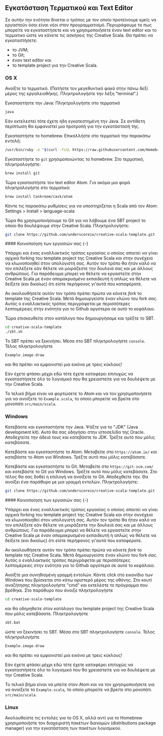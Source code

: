 ## Εγκατάσταση Τερματικού και Text Editor

Σε αυτήν την ενότητα δίνεται ο τρόπος με τον οποίο προτείνουμε εμείς να εργαστούν όσοι είναι νέοι στον προγραμματισμό. Περιγράφουμε το πως μπορείτε να εγκαταστήσετε και να χρησιμοποιήσετε έναν text editor και το τερματικο ώστε να κάνετε τις ασκήσεις της Creative Scala.
Θα πρέπει να εγκαταστήσετε:

- το JVM;
- το Git;
- έναν text editor και
- το template project για την Creative Scala.


### OS X

Ανοίξτε το τερματικό. (Πατήστε τον μεγεθυντικό φακό στην πάνω δεξί μέρος της εργαλειοθήκης. Πληκτρολογήστε την λέξη "terminal".)

Εγκαταστήστε την Java:
Πληκτρολογήστε στο τερματικό

```bash
java
```

Εάν εκτελεστεί τότε έχετε ήδη εγκατεστημένη την Java.
Σε αντίθετη περίπτωση θα εμφανιστεί μια προτροπή για την εγκατάστασή της.

Εγκαταστήστε το homebrew.
Επικολλήστε στο τερματικό την παρακάτω εντολή:

```bash
/usr/bin/ruby -e "$(curl -fsSL https://raw.githubusercontent.com/Homebrew/install/master/install)"
```

Εγκαταστήστε το `git` χρησιμοποιώντας το homebrew.
Στο τερματικό, πληκτρολογήστε:

```bash
brew install git
```

Τώρα εγκαταστήστε τον text editor Atom.
Για ακόμα μια φορά πληκτρολογήστε στο τερματικό:

```bash
brew install Caskroom/cask/atom
```

Κάντε τις παρακάτω ρυθμίσεις για να υποστηρίζεται η Scala από τον Atom: Settings > Install > language-scala

Τώρα θα χρησιμοποιήσουμε το Git για να λάβουμε ένα SBT project το οποίο θα δουλέψουμε στην Creative Scala.
Πληκτρολογήστε:

```bash
git clone https://github.com/underscoreio/creative-scala-template.git
```

<div class="callout callout-info">
#### Κοινοποίηση των εργασιών σας {-}

Υπάρχει και ένας εναλλακτικός τρόπος εργασίας ο οποίος απαιτεί να γίνει αρχικά forking του template project της Creative Scala και στην συνέχεια να κλωνοποιηθεί στον υπολογιστή σας.
Αυτόν τον τρόπο θα ήταν καλό να τον επιλέξετε εάν θέλετε να μοιράζεστε την δουλειά σας και με άλλους ανθρώπους. Για παράδειγμα μπορεί να θέλετε να εργαστείτε στην Creative Scala με έναν απομακρυσμένο εκπαιδευτή ή απλώς να θέλετε να δείξετε (και δικαίως) ότι είστε περήφανος γι'αυτά που καταφέρατε.

Αν ακολουθήσετε αυτόν τον τρόπο πρέπει πρώτα να κάνετε *fork* το template της Creative Scala.
Μετά δημιουργείστε έναν κλώνο του fork *σας*.
Αυτός ο εναλλακτικός τρόπος περιγράφεται με περισσότερες λεπτομέρειες στην ενότητα για το  Github αργότερα σε αυτό το κεφάλαιο.
</div>


Τώρα επισκευθείτε στον κατάλογο που δημιουργήσαμε και τρέξτε το SBT.

```bash
cd creative-scala-template
./sbt.sh
```

Το SBT πρέπει να ξεκινήσει.
Μέσα στο SBT πληκτρολογήστε `console`.
Τέλος πληκτρολογήστε

```scala
Example.image.draw
```

και θα πρέπει να εμφανιστεί μια εικόνα με τρεις κύκλους!

Εάν έχετε φτάσει μέχρι εδώ τότε έχετε καταφέρει επιτυχώς να εγκαταστήσετε όλο το λογισμικό που θα χρειαστείτε για να δουλέψετε με την Creative Scala.

Το τελικό βήμα είναι να φορτώσετε το Atom και να τον χρησιμοποιήσετε για να ανοίξετε το  `Example.scala`, το οποίο μπορείτε να βρείτε στο μονοπάτι `src/main/scala`.


### Windows

Κατεβάστε και εγκαταστήστε την Java.
Ψάξτε για το "JDK" (Java development kit).
Αυτό θα σας οδηγήσει στην ιστοσελίδα της Oracle.
Αποδεχτείτε την άδειά τους και κατεβάστε το JDK.
Τρέξτε αυτό που μόλις κατεβάσατε.

Κατεβάστε και εγκαταστήστε το Atom.
Μεταβείτε στο `https://atom.io/` και κατεβάστε το Atom για Windows.
Τρέξτε αυτό που μόλις κατεβάσατε.

Κατεβάστε και εγκαταστήστε το Git.
Μεταβείτε στο `https://git-scm.com/` και κατεβάστε το Git για Windows.
Τρέξτε αυτό που μόλις κατεβάσατε.
Στο τέλος θα σας δοθεί η επιλογή να ανοίξετε το Git.
Αποδεχθείτε την.
Θα ανοίξει ένα παράθυρο με μια γραμμή εντολών.
Πληκτρολογήστε:


```bash
git clone https://github.com/underscoreio/creative-scala-template.git
```

<div class="callout callout-info">
#### Κοινοποίηση των εργασιών σας {-}

Υπάρχει και ένας εναλλακτικός τρόπος εργασίας ο οποίος απαιτεί να γίνει αρχικά forking του template project της Creative Scala και στην συνέχεια να κλωνοποιηθεί στον υπολογιστή σας.
Αυτόν τον τρόπο θα ήταν καλό να τον επιλέξετε εάν θέλετε να μοιράζεστε την δουλειά σας και με άλλους ανθρώπους. Για παράδειγμα μπορεί να θέλετε να εργαστείτε στην Creative Scala με έναν απομακρυσμένο εκπαιδευτή ή απλώς να θέλετε να δείξετε (και δικαίως) ότι είστε περήφανος γι'αυτά που καταφέρατε.

Αν ακολουθήσετε αυτόν τον τρόπο πρέπει πρώτα να κάνετε *fork* το template της Creative Scala.
Μετά δημιουργείστε έναν κλώνο του fork *σας*.
Αυτός ο εναλλακτικός τρόπος περιγράφεται με περισσότερες λεπτομέρειες στην ενότητα για το  Github αργότερα σε αυτό το κεφάλαιο.
</div>

Ανοίξτε μια συνηθισμένη γραμμή εντολών.
Κάντε click στο εικονίδιο των Windows που βρίσκεται στο κάτω αριστερό μέρος της οθόνης.
Στο κουτί αναζήτησης πληκτρολογήστε "cmd" και εκτελέστε το πρόγραμμα που βρέθηκε.
Στο παράθυρο που άνοιξε πληκτρολογήστε

```bash
cd creative-scala-template
```

και θα οδηγηθείτε στον κατάλογο του template project της Creative Scala που μόλις κατεβάσατε.
Πληκτρολογήστε

```bash
sbt.bat
```

ώστε να ξεκινήσει το SBT.
Μέσα στο SBT πληκτρολογήστε `console`.
Τέλος πληκτρολογήστε

```scala
Example.image.draw
```

και θα πρέπει να εμφανιστεί μια εικόνα με τρεις κύκλους!

Εάν έχετε φτάσει μέχρι εδώ τότε έχετε καταφέρει επιτυχώς να εγκαταστήσετε όλο το λογισμικό που θα χρειαστείτε για να δουλέψετε με την Creative Scala.

Το τελικό βήμα είναι να μπείτε στον Atom και να τον χρησιμοποιήσετε για να ανοίξετε το  `Example.scala`, το οποίο μπορείτε να βρείτε στο μονοπάτι `src/main/scala`.


### Linux

Ακολουθείστε τις εντολές για το OS X, αλλά αντί για το Homebrew χρησιμοποιήστε τον διαχειριστή πακέτων διανομών (distributions package manager) για την εγκατάσταση των πακέτων λογισμικού.
